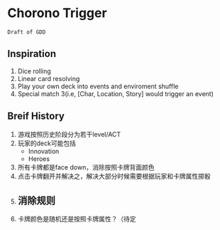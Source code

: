 # Chorono Trigger

    Draft of GDD

## Inspiration

1.  Dice rolling
2.  Linear card resolving
3.  Play your own deck into events and enviroment shuffle
4.  Special match 3(i.e, [Char, Location, Story] would trigger an event)

## Breif History

1.  游戏按照历史阶段分为若干level/ACT
2.  玩家的deck可能包括
    -   Innovation
    -   Heroes
3.  所有卡牌都是face down，消除按照卡牌背面颜色
4.  点击卡牌翻开并解决之，解决大部分时候需要根据玩家和卡牌属性掷骰
5.  消除规则
    -   
6.  卡牌颜色是随机还是按照卡牌属性？（待定